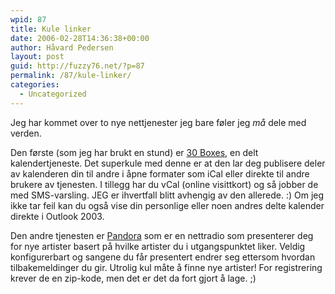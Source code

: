 ```yaml
---
wpid: 87
title: Kule linker
date: 2006-02-28T14:36:38+00:00
author: Håvard Pedersen
layout: post
guid: http://fuzzy76.net/?p=87
permalink: /87/kule-linker/
categories:
  - Uncategorized
---
```

Jeg har kommet over to nye nettjenester jeg bare føler jeg _må_ dele med verden.

Den første (som jeg har brukt en stund) er <a href="http://30boxes.com" target="_blank" rel="noopener">30 Boxes</a>, en delt kalendertjeneste. Det superkule med denne er at den lar deg publisere deler av kalenderen din til andre i åpne formater som iCal eller direkte til andre brukere av tjenesten. I tillegg har du vCal (online visittkort) og så jobber de med SMS-varsling. JEG er ihvertfall blitt avhengig av den allerede. :) Om jeg ikke tar feil kan du også vise din personlige eller noen andres delte kalender direkte i Outlook 2003.

Den andre tjenesten er <a href="http://www.pandora.com/" target="_blank" rel="noopener">Pandora</a> som er en nettradio som presenterer deg for nye artister basert på hvilke artister du i utgangspunktet liker. Veldig konfigurerbart og sangene du får presentert endrer seg ettersom hvordan tilbakemeldinger du gir. Utrolig kul måte å finne nye artister! For registrering krever de en zip-kode, men det er det da fort gjort å lage. ;)
